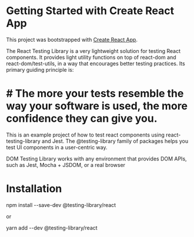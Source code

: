 # Getting Started with Create React App

This project was bootstrapped with [Create React App](https://github.com/facebook/create-react-app).


The React Testing Library is a very lightweight solution for testing React components. It provides
light utility functions on top of react-dom and react-dom/test-utils, in a way that encourages better testing practices. Its primary guiding principle is:


# # The more your tests resemble the way your software is used, the more confidence they can give you.

This is an example project of how to test react components using react-testing-library and Jest.
The @testing-library family of packages helps you test UI components in a user-centric way.

DOM Testing Library works with any environment that provides DOM APIs, such as Jest, Mocha + JSDOM, or a real browser
#  Installation

npm install --save-dev @testing-library/react

or

yarn add --dev @testing-library/react
